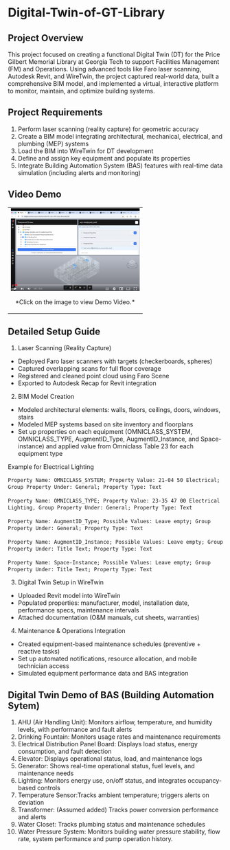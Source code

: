 # Digital-Twin-of-GT-Library

## Project Overview

This project focused on creating a functional Digital Twin (DT) for the Price Gilbert Memorial Library at Georgia Tech to support Facilities Management (FM) and Operations. Using advanced tools like Faro laser scanning, Autodesk Revit, and WireTwin, the project captured real-world data, built a comprehensive BIM model, and implemented a virtual, interactive platform to monitor, maintain, and optimize building systems.


## Project Requirements
1. Perform laser scanning (reality capture) for geometric accuracy
2. Create a BIM model integrating architectural, mechanical, electrical, and plumbing (MEP) systems
3. Load the BIM into WireTwin for DT development
4. Define and assign key equipment and populate its properties
6. Integrate Building Automation System (BAS) features with real-time data simulation (including alerts and monitoring)


## Video Demo

<table>
  <tr>
    <td style="text-align: center;">
      <a href="https://www.youtube.com/wwatch?v=42Uqbr8NnDM" target="_blank">
        <img src="DT demo of GT library.png" alt="Demo Video " style="width: 300px;">
      </a>
      <p>*Click on the image to view Demo Video.*</p>
    </td>
  </tr>
</table>

## Detailed Setup Guide
1.  Laser Scanning (Reality Capture)
- Deployed Faro laser scanners with targets (checkerboards, spheres)
- Captured overlapping scans for full floor coverage
- Registered and cleaned point cloud using Faro Scene
- Exported to Autodesk Recap for Revit integration
2. BIM Model Creation
- Modeled architectural elements: walls, floors, ceilings, doors, windows, stairs
- Modeled MEP systems based on site inventory and floorplans
- Set up properties on each equipment (OMNICLASS_SYSTEM, OMNICLASS_TYPE, AugmentID_Type, AugmentID_Instance, and Space-instance) and applied value from Omniclass Table 23 for each equipment type

Example for Electrical Lighting
    
    Property Name: OMNICLASS_SYSTEM; Property Value: 21-04 50 Electrical; Group Property Under: General; Property Type: Text
    
    Property Name: OMNICLASS_TYPE; Property Value: 23-35 47 00 Electrical Lighting, Group Property Under: General; Property Type: Text
    
    Property Name: AugmentID_Type; Possible Values: Leave empty; Group Property Under: General; Property Type: Text
    
    Property Name: AugmentID_Instance; Possible Values: Leave empty; Group Property Under: Title Text; Property Type: Text
    
    Property Name: Space-Instance; Possible Values: Leave empty; Group Property Under: Title Text; Property Type: Text
3. Digital Twin Setup in WireTwin
- Uploaded Revit model into WireTwin
- Populated properties: manufacturer, model, installation date, performance specs, maintenance intervals
- Attached documentation (O&M manuals, cut sheets, warranties)
4. Maintenance & Operations Integration
- Created equipment-based maintenance schedules (preventive + reactive tasks)
- Set up automated notifications, resource allocation, and mobile technician access
- Simulated equipment performance data and BAS integration

## Digital Twin Demo of BAS (Building Automation Sytem)
1. AHU (Air Handling Unit): Monitors airflow, temperature, and humidity levels, with performance and fault alerts
2. Drinking Fountain: Monitors usage rates and maintenance requirements
3. Electrical Distribution Panel Board: Displays load status, energy consumption, and fault detection
4. Elevator: Displays operational status, load, and maintenance logs
5. Generator: Shows real-time operational status, fuel levels, and maintenance needs
6. Lighting: Monitors energy use, on/off status, and integrates occupancy-based controls
7. Temperature Sensor:Tracks ambient temperature; triggers alerts on deviation
8. Transformer: (Assumed added) Tracks power conversion performance and alerts
9. Water Closet: Tracks plumbing status and maintenance schedules
10. Water Pressure System: Monitors building water pressure stability, flow rate, system performance and pump operation history.


